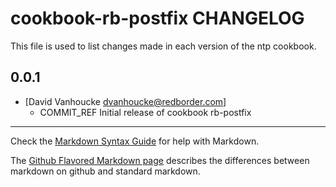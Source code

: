 cookbook-rb-postfix CHANGELOG
=============================

This file is used to list changes made in each version of the ntp cookbook.

0.0.1
-----
- [David Vanhoucke dvanhoucke@redborder.com]
  - COMMIT_REF Initial release of cookbook rb-postfix 

- - -
Check the [Markdown Syntax Guide](http://daringfireball.net/projects/markdown/syntax) for help with Markdown.

The [Github Flavored Markdown page](http://github.github.com/github-flavored-markdown/) describes the differences between markdown on github and standard markdown.
